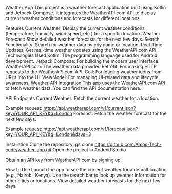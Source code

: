 Weather App
This project is a weather forecast application built using Kotlin and Jetpack Compose. It integrates the WeatherAPI.com API to display current weather conditions and forecasts for different locations.

Features
Current Weather: Display the current weather conditions (temperature, humidity, wind speed, etc.) for a specific location.
Weather Forecast: Show detailed weather forecasts for the next few days.
Search Functionality: Search for weather data by city name or location.
Real-Time Updates: Get real-time weather updates using the WeatherAPI.com API.
Technologies Used
Kotlin: The programming language used for Android development.
Jetpack Compose: For building the modern user interface.
WeatherAPI.com: The weather data provider.
Retrofit: For making HTTP requests to the WeatherAPI.com API.
Coil: For loading weather icons from URLs into the UI.
ViewModel: For managing UI-related data and lifecycle awareness.
Weather API Integration
This app uses the WeatherAPI.com API to fetch weather data. You can find the API documentation here.

API Endpoints
Current Weather: Fetch the current weather for a location.

Example request:
https://api.weatherapi.com/v1/current.json?key=YOUR_API_KEY&q=London
Forecast: Fetch the weather forecast for the next few days.

Example request:
https://api.weatherapi.com/v1/forecast.json?key=YOUR_API_KEY&q=London&days=3


Installation
Clone the repository:
git clone https://github.com/Amos-Tech-code/weather-app.git
Open the project in Android Studio.

Obtain an API key from WeatherAPI.com by signing up.

How to Use
Launch the app to see the current weather for a default location (e.g., Nairobi, Kenya).
Use the search bar to look up weather information for other cities or locations.
View detailed weather forecasts for the next few days.

